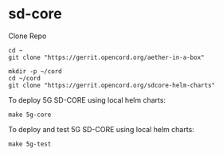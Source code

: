 # sd-core

Clone Repo
```
cd ~
git clone "https://gerrit.opencord.org/aether-in-a-box"

mkdir -p ~/cord
cd ~/cord
git clone "https://gerrit.opencord.org/sdcore-helm-charts"
```

To deploy 5G SD-CORE using local helm charts:
```
make 5g-core
```

To deploy and test 5G SD-CORE using local helm charts:
```
make 5g-test
```

